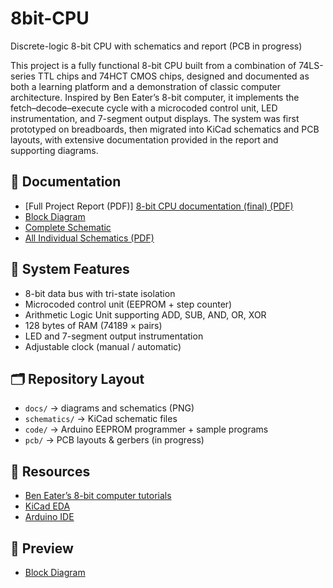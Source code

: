 # 8bit-CPU
Discrete-logic 8-bit CPU with schematics and report (PCB in progress)

This project is a fully functional 8-bit CPU built from a combination of 74LS-series TTL chips and 74HCT CMOS chips, designed and documented as both a learning platform and a demonstration of classic computer architecture. Inspired by Ben Eater’s 8-bit computer, it implements the fetch–decode–execute cycle with a microcoded control unit, LED instrumentation, and 7-segment output displays. The system was first prototyped on breadboards, then migrated into KiCad schematics and PCB layouts, with extensive documentation provided in the report and supporting diagrams.

## 📖 Documentation
- [Full Project Report (PDF)] [8-bit CPU documentation (final) (PDF)](8-bit%20CPU%20documentation.pdf)
- [Block Diagram](docs/8-bit%20CPU%20block%20diagram.png)  
- [Complete Schematic](docs/complete%20schematic.png)
- [All Individual Schematics (PDF)](docs/All%20Schematics.pdf)

## 🔧 System Features
- 8-bit data bus with tri-state isolation
- Microcoded control unit (EEPROM + step counter)
- Arithmetic Logic Unit supporting ADD, SUB, AND, OR, XOR
- 128 bytes of RAM (74189 × pairs)
- LED and 7-segment output instrumentation
- Adjustable clock (manual / automatic)

## 🗂 Repository Layout
- `docs/` → diagrams and schematics (PNG)
- `schematics/` → KiCad schematic files
- `code/` → Arduino EEPROM programmer + sample programs  
- `pcb/` → PCB layouts & gerbers  (in progress)

## 🚀 Resources
- [Ben Eater’s 8-bit computer tutorials](https://eater.net/8bit)  
- [KiCad EDA](https://www.kicad.org/)  
- [Arduino IDE](https://www.arduino.cc/en/software)

## 📸 Preview
- [Block Diagram](docs/block-diagram.png)
